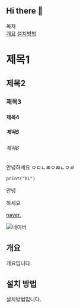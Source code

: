 ## Hi there 👋

<!--
**yugyeonghoon/yugyeonghoon** is a ✨ _special_ ✨ repository because its `README.md` (this file) appears on your GitHub profile.

Here are some ideas to get you started:

- 🔭 I’m currently working on ...
- 🌱 I’m currently learning ...
- 👯 I’m looking to collaborate on ...
- 🤔 I’m looking for help with ...
- 💬 Ask me about ...
- 📫 How to reach me: ...
- 😄 Pronouns: ...
- ⚡ Fun fact: ...
-->

목차<br>
[개요](#개요)
[설치방법](#설치-방법)

# 제목1
## 제목2
### 제목3
#### 제목4
##### 제목5
###### 제목6

안녕하세요 ㅇㅁㄴㄻㅇㄻㄴㅇㄹ
```
print("hi")
```
<p>안녕</p>
<div>하세요</div>

[naver.](https://www.naver.com)

![네이버](https://encrypted-tbn0.gstatic.com/images?q=tbn:ANd9GcSFUAfyVe3Easiycyh3isP9wDQTYuSmGPsPQvLIJdEYvQ_DsFq5Ez2Nh_QjiS3oZ3B8ZPfK9cZQyIStmQMV1lDPLw)

## 개요
개요입니다.

## 설치 방법
설치방법입니다.
